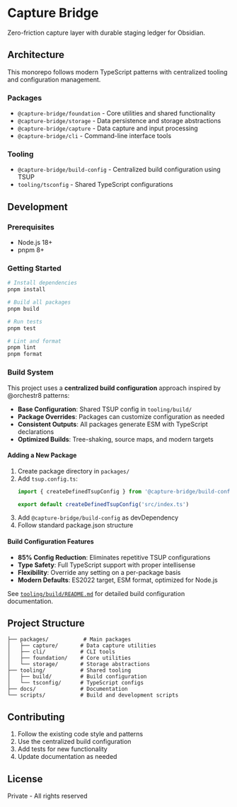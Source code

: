 # Capture Bridge

Zero-friction capture layer with durable staging ledger for Obsidian.

## Architecture

This monorepo follows modern TypeScript patterns with centralized tooling and configuration management.

### Packages

- `@capture-bridge/foundation` - Core utilities and shared functionality
- `@capture-bridge/storage` - Data persistence and storage abstractions
- `@capture-bridge/capture` - Data capture and input processing
- `@capture-bridge/cli` - Command-line interface tools

### Tooling

- `@capture-bridge/build-config` - Centralized build configuration using TSUP
- `tooling/tsconfig` - Shared TypeScript configurations

## Development

### Prerequisites

- Node.js 18+
- pnpm 8+

### Getting Started

```bash
# Install dependencies
pnpm install

# Build all packages
pnpm build

# Run tests
pnpm test

# Lint and format
pnpm lint
pnpm format
```

### Build System

This project uses a **centralized build configuration** approach inspired by @orchestr8 patterns:

- **Base Configuration**: Shared TSUP config in `tooling/build/`
- **Package Overrides**: Packages can customize configuration as needed
- **Consistent Outputs**: All packages generate ESM with TypeScript declarations
- **Optimized Builds**: Tree-shaking, source maps, and modern targets

#### Adding a New Package

1. Create package directory in `packages/`
2. Add `tsup.config.ts`:
   ```typescript
   import { createDefinedTsupConfig } from '@capture-bridge/build-config'

   export default createDefinedTsupConfig('src/index.ts')
   ```
3. Add `@capture-bridge/build-config` as devDependency
4. Follow standard package.json structure

#### Build Configuration Features

- **85% Config Reduction**: Eliminates repetitive TSUP configurations
- **Type Safety**: Full TypeScript support with proper intellisense
- **Flexibility**: Override any setting on a per-package basis
- **Modern Defaults**: ES2022 target, ESM format, optimized for Node.js

See [`tooling/build/README.md`](./tooling/build/README.md) for detailed build configuration documentation.

## Project Structure

```
├── packages/           # Main packages
│   ├── capture/       # Data capture utilities
│   ├── cli/           # CLI tools
│   ├── foundation/    # Core utilities
│   └── storage/       # Storage abstractions
├── tooling/           # Shared tooling
│   ├── build/         # Build configuration
│   └── tsconfig/      # TypeScript configs
├── docs/              # Documentation
└── scripts/           # Build and development scripts
```

## Contributing

1. Follow the existing code style and patterns
2. Use the centralized build configuration
3. Add tests for new functionality
4. Update documentation as needed

## License

Private - All rights reserved
